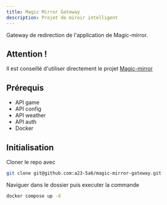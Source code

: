 ```yaml
---
title: Magic Mirror Gateway
description: Projet de miroir intelligent
---
```


Gateway de redirection de l'application de Magic-mirror.

## Attention !
Il est conseillé d'utiliser directement le projet [Magic-mirror](https://github.com/a23-5a6/magic-mirror)

## Prérequis
- API game
- API config
- API weather
- API auth
- Docker

## Initialisation
Cloner le repo avec 
```sh
git clone git@github.com:a23-5a6/magic-mirror-gateway.git
```
Naviguer dans le dossier puis executer la commande
```sh
docker compose up -d
```
